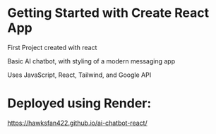 # Getting Started with Create React App

First Project created with react

Basic AI chatbot, with styling of a modern messaging app

Uses JavaScript, React, Tailwind, and Google API

# Deployed using Render:

[https://hawksfan422.github.io/ai-chatbot-react/
](https://ai-chatbot-react.onrender.com/)
